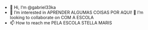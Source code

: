- 👋 Hi, I’m @gabriel33ka
- 👀 I’m interested in  APRENDER  ALGUMAS COISAS POR AQUI!
 💞️ I’m looking to collaborate on  COM  A ESCOLA 
- 📫 How to reach me  PELA ESCOLA STELLA MARIS 
<!---
gabriel33ka/gabriel33ka is a ✨ special ✨ repository because its `README.md` (this file) appears on your GitHub profile.
You can click the Preview link to take a look at your changes.
--->
